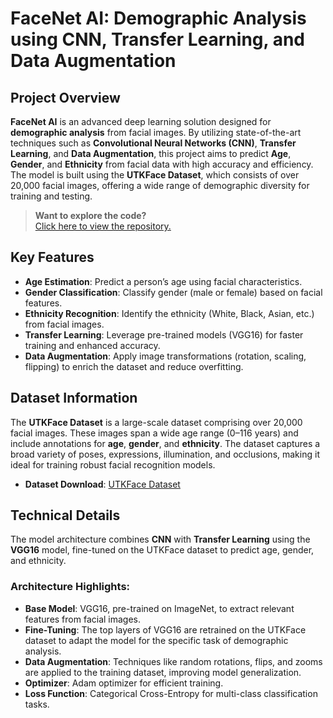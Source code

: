 # **FaceNet AI: Demographic Analysis using CNN, Transfer Learning, and Data Augmentation**

## **Project Overview**

**FaceNet AI** is an advanced deep learning solution designed for **demographic analysis** from facial images. By utilizing state-of-the-art techniques such as **Convolutional Neural Networks (CNN)**, **Transfer Learning**, and **Data Augmentation**, this project aims to predict **Age**, **Gender**, and **Ethnicity** from facial data with high accuracy and efficiency. The model is built using the **UTKFace Dataset**, which consists of over 20,000 facial images, offering a wide range of demographic diversity for training and testing.

> **Want to explore the code?**  
> [Click here to view the repository.](https://github.com/SPritamDas/FaceNetAI)

## **Key Features**
- **Age Estimation**: Predict a person’s age using facial characteristics.
- **Gender Classification**: Classify gender (male or female) based on facial features.
- **Ethnicity Recognition**: Identify the ethnicity (White, Black, Asian, etc.) from facial images.
- **Transfer Learning**: Leverage pre-trained models (VGG16) for faster training and enhanced accuracy.
- **Data Augmentation**: Apply image transformations (rotation, scaling, flipping) to enrich the dataset and reduce overfitting.

## **Dataset Information**

The **UTKFace Dataset** is a large-scale dataset comprising over 20,000 facial images. These images span a wide age range (0–116 years) and include annotations for **age**, **gender**, and **ethnicity**. The dataset captures a broad variety of poses, expressions, illumination, and occlusions, making it ideal for training robust facial recognition models.

- **Dataset Download**: [UTKFace Dataset](https://susanqq.github.io/UTKFace/)

## **Technical Details**

The model architecture combines **CNN** with **Transfer Learning** using the **VGG16** model, fine-tuned on the UTKFace dataset to predict age, gender, and ethnicity.

### **Architecture Highlights**:
- **Base Model**: VGG16, pre-trained on ImageNet, to extract relevant features from facial images.
- **Fine-Tuning**: The top layers of VGG16 are retrained on the UTKFace dataset to adapt the model for the specific task of demographic analysis.
- **Data Augmentation**: Techniques like random rotations, flips, and zooms are applied to the training dataset, improving model generalization.
- **Optimizer**: Adam optimizer for efficient training.
- **Loss Function**: Categorical Cross-Entropy for multi-class classification tasks.
